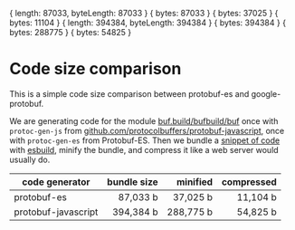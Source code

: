{ length: 87033, byteLength: 87033 }
{ bytes: 87033 }
{ bytes: 37025 }
{ bytes: 11104 }
{ length: 394384, byteLength: 394384 }
{ bytes: 394384 }
{ bytes: 288775 }
{ bytes: 54825 }
# Code size comparison

This is a simple code size comparison between protobuf-es and google-protobuf.

We are generating code for the module [buf.build/bufbuild/buf](https://buf.build/bufbuild/buf)
once with `protoc-gen-js` from [github.com/protocolbuffers/protobuf-javascript](https://github.com/protocolbuffers/protobuf-javascript), 
once with `protoc-gen-es` from Protobuf-ES. Then we bundle a [snippet of code](./src) 
with [esbuild](https://esbuild.github.io/), minify the bundle, and compress it like a web 
server would usually do.

| code generator      | bundle size             | minified               | compressed         |
|---------------------|------------------------:|-----------------------:|-------------------:|
| protobuf-es         | 87,033 b      | 37,025 b | 11,104 b |
| protobuf-javascript | 394,384 b  | 288,775 b | 54,825 b |
